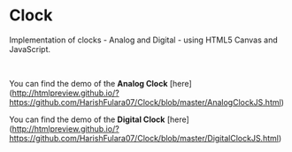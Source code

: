 # Clock

Implementation of clocks - Analog and Digital - using HTML5 Canvas and JavaScript.

<br>

You can find the demo of the **Analog Clock** [here] (http://htmlpreview.github.io/?https://github.com/HarishFulara07/Clock/blob/master/AnalogClockJS.html)

You can find the demo of the **Digital Clock** [here] (http://htmlpreview.github.io/?https://github.com/HarishFulara07/Clock/blob/master/DigitalClockJS.html)

